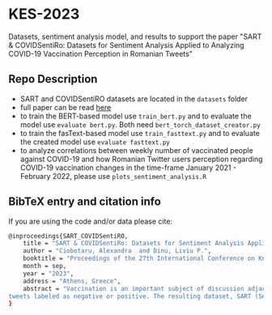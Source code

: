 # KES-2023
Datasets, sentiment analysis model, and results to support the paper "SART &amp; COVIDSentiRo: Datasets for Sentiment Analysis Applied to Analyzing COVID-19 Vaccination Perception in Romanian Tweets"

## Repo Description
- SART and COVIDSentiRO datasets are located in the `datasets` folder
- full paper can be read [here](https://github.com/Alegzandra/KES-2023/blob/main/SART%20%26%20COVIDSentiRo%20Datasets%20for%20Sentiment%20Analysis%20Applied%20to%20Analyzing%20COVID-19%20Vaccination%20Perception%20in%20Romanian%20Tweets.pdf)
- to train the BERT-based model use `train_bert.py` and to evaluate the model use `evaluate bert.py`. Both need `bert_torch_dataset_creator.py`
- to train the fasText-based model use `train_fasttext.py` and to evaluate the created model use `evaluate fasttext.py`
- to analyze correlations between weekly number of vaccinated people against COVID-19 and how Romanian Twitter users perception regarding COVID-19 vaccination changes in the time-frame January 2021 - February 2022, please use  `plots_sentiment_analysis.R`

## BibTeX entry and citation info
If you are using the code and/or data please cite:

```bash
@inproceedings{SART_COVIDSentiRO,
    title = "SART & COVIDSentiRo: Datasets for Sentiment Analysis Applied to Analyzing COVID-19 Vaccination Perception in Romanian Tweets",
    author = "Ciobotaru, Alexandra  and Dinu, Liviu P.",
    booktitle = "Proceedings of the 27th International Conference on Knowledge-Based and Intelligent Information & Engineering Systems (KES 2023)",
    month = sep,
    year = "2023",
    address = "Athens, Greece",
    abstract = "Vaccination is an important subject of discussion adjacent to the COVID-19 pandemic. Sentiments generated online by this topic are worth analyzing using opinion mining tools, and it is interesting to do so in online content written in an under-researched language, like Romanian. For this reason, we modified and enlarged an existing sentiment analysis dataset comprised of Romanian
tweets labeled as negative or positive. The resulting dataset, SART (Sentiment Analysis from Romanian Tweets), comprised of three classes (positive, negative, and neutral) containing 1300 Romanian tweets each, was used to train two different sentiment analysis models: a fastText-based one and a fine-tuned BERT model. We further show the usefulness of the sentiment analysis model by analyzing the sentiment of Romanian tweets regarding vaccination using a corpus created and collected by the authors between January 2021 and February 2022 (COVIDSentiRo).",
}
```
